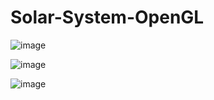 # Solar-System-OpenGL
![image](https://github.com/JoeFarag-00/Solar-System-OpenGL/assets/88057098/6f040683-c4f6-4285-8c28-88c23d8d053b)

![image](https://github.com/JoeFarag-00/Solar-System-OpenGL/assets/88057098/f90902b5-0828-4983-a5ec-f10c66ed888a)

![image](https://github.com/JoeFarag-00/Solar-System-OpenGL/assets/88057098/c5ff1f9c-f837-4eed-bbbc-625f5194c618)
